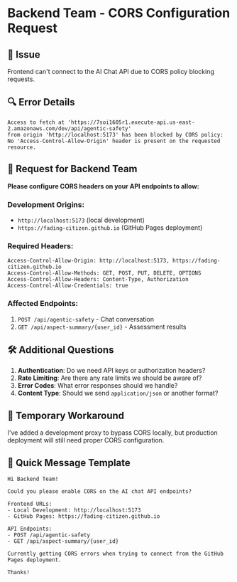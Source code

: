 # Backend Team - CORS Configuration Request

## 🚨 Issue
Frontend can't connect to the AI Chat API due to CORS policy blocking requests.

## 🔍 Error Details
```
Access to fetch at 'https://7soi1605r1.execute-api.us-east-2.amazonaws.com/dev/api/agentic-safety' 
from origin 'http://localhost:5173' has been blocked by CORS policy: 
No 'Access-Control-Allow-Origin' header is present on the requested resource.
```

## 📝 Request for Backend Team

**Please configure CORS headers on your API endpoints to allow:**

### Development Origins:
- `http://localhost:5173` (local development)
- `https://fading-citizen.github.io` (GitHub Pages deployment)

### Required Headers:
```
Access-Control-Allow-Origin: http://localhost:5173, https://fading-citizen.github.io
Access-Control-Allow-Methods: GET, POST, PUT, DELETE, OPTIONS
Access-Control-Allow-Headers: Content-Type, Authorization
Access-Control-Allow-Credentials: true
```

### Affected Endpoints:
1. `POST /api/agentic-safety` - Chat conversation
2. `GET /api/aspect-summary/{user_id}` - Assessment results

## 🛠 Additional Questions

1. **Authentication**: Do we need API keys or authorization headers?
2. **Rate Limiting**: Are there any rate limits we should be aware of?
3. **Error Codes**: What error responses should we handle?
4. **Content Type**: Should we send `application/json` or another format?

## 🚀 Temporary Workaround

I've added a development proxy to bypass CORS locally, but production deployment will still need proper CORS configuration.

## 📧 Quick Message Template

```
Hi Backend Team!

Could you please enable CORS on the AI chat API endpoints? 

Frontend URLs: 
- Local Development: http://localhost:5173 
- GitHub Pages: https://fading-citizen.github.io

API Endpoints: 
- POST /api/agentic-safety
- GET /api/aspect-summary/{user_id}

Currently getting CORS errors when trying to connect from the GitHub Pages deployment.

Thanks!
```
